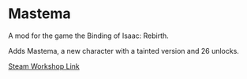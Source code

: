 # Mastema

A mod for the game the Binding of Isaac: Rebirth.

Adds Mastema, a new character with a tainted version and 26 unlocks.

[Steam Workshop Link](https://steamcommunity.com/sharedfiles/filedetails/?id=2548070298)

